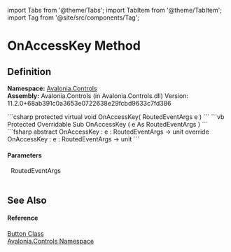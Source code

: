 import Tabs from '@theme/Tabs'; 
import TabItem from '@theme/TabItem'; 
import Tag from '@site/src/components/Tag'; 

# OnAccessKey Method




## Definition
**Namespace:** <a href="N_Avalonia_Controls">Avalonia.Controls</a>  
**Assembly:** Avalonia.Controls (in Avalonia.Controls.dll) Version: 11.2.0+68ab391c0a3653e0722638e29fcbd9633c7fd386

<Tabs groupId="api-code-preview">
<TabItem value="csharp" label="C#">
```csharp
protected virtual void OnAccessKey(
	RoutedEventArgs e
)
```
</TabItem>
<TabItem value="vb" label="VB">
```vb
Protected Overridable Sub OnAccessKey ( 
	e As RoutedEventArgs
)
```
</TabItem>
<TabItem value="fsharp" label="F#">
```fsharp
abstract OnAccessKey : 
        e : RoutedEventArgs -> unit 
override OnAccessKey : 
        e : RoutedEventArgs -> unit 
```
</TabItem>
</Tabs>



#### Parameters
<dl><dt>  RoutedEventArgs</dt><dd> </dd></dl>

## See Also


#### Reference
<a href="T_Avalonia_Controls_Button">Button Class</a>  
<a href="N_Avalonia_Controls">Avalonia.Controls Namespace</a>  
